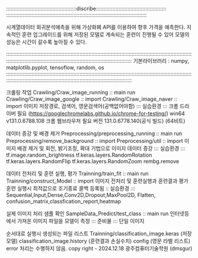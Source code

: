 :::::::::::::::::::::::::::::::::::::::::::::::discribe::::::::::::::::::::::::::::::::::::::::::::::: ::::::::::::::::::::::::::::::::::::::::::::::::::::::::::::::::::::::::::::::::::::::::::::::

시계열데이터 회귀분석예측을 위해 가상화폐 API를 이용하여 향후 가격을 예측한다.
지속적인 훈련 업그레이드를 위해 저장된 모델로 계속되는 훈련이 진행될 수 있어 모델의 성능은 시간이 갈수록 높아질 수 있다.

::::::::::::::::::::::::::::::::::::::::::::::::::::::::::::::::::::::::::::::::::::::::::::::::::::::::::::::::::::::::::::::::::::::::::::::::::::::::::::::::::::::::::::::::::::::::::::::::::::::::::::::::
기본라이브러리 : numpy, matplotlib.pyplot, tensoflow, random, os ::::::::::::::::::::::::::::::::::::::::::::::::::::::::::::::::::::::::::::::::::::::::::::::::::::::::::::::::::::::::::::::::::::::::::::::::::::::::::::::::::::::::::::::::::::::::::::::::::::::::::::::::

크롤링 작업
Crawling/Craw_image_running :: main run
Crawling/Craw_image_google :: import
Crawling/Craw_image_naver :: import
이미지 저장경로, 검색어, 영문검색어(공백없어야함)
::: 실습환경 :::
크롬 드라이버 필요 (https://googlechromelabs.github.io/chrome-for-testing/)
win64 v131.0.6788.108
크롬 웹브라우저 필요 버전 131.0.6778.140(공식 빌드) (64비트)

데이터 증강 및 배경 제거
Preprocessing/preprocessing_running :: main run
Preprocessing/remove_background :: import
Preprocessing/util :: import
이미지 배경 제거 및 회전, 밝기조정, 확대 기법으로 이미지 데이터 증강
::: 실습환경 :::
tf.image.random_brightness
tf.keras.layers.RandomRotation
tf.keras.layers.RandomFlip
tf.keras.layers.RandomZoom
rembg.remove

데이터 전처리 및 훈련 실행, 평가
Trainning/train_fit :: main run
Trainning/construct_Model :: import
이미지 전처리 및 훈련실행과 훈련결과 평가 훈련 실행시 최적값으로 조기종료 콜백 등록됨
:: 실습환경 :::
Sequential,Input,Dense,Conv2D,Dropout,MaxPool2D,
Flatten, confusion_matrix,classfication_report,heatmap

실제 이미지 처리 샘플 확인 SampleData_Predict/test_class :: main run 인터넷등에서 가져온 이미지 파일을 모델이 측정 ::: 준비물 ::: 단일 이미지

순서대로 실행시 생성되는 파일 리스트
Trainning/classification_image.keras (저장모델)
classification_image.history (훈련결과 손실수치)
config (영문 라벨 리스트)
error 처리는 수행하지 않음.
copy right - 2024.12.18 광주컴퓨터기술학원 (dmsgur)
